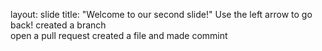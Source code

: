 layout: slide 
title: "Welcome to our second slide!"
Use the left arrow to go back!
created a branch   
open a pull request
created a file and made commint

